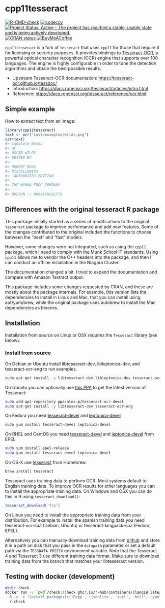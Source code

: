 
<!-- README.md is generated from README.Rmd. Please edit that file -->

# cpp11tesseract

[![R-CMD-check](https://github.com/pachadotdev/cpp11tesseract/actions/workflows/R-CMD-check.yaml/badge.svg)](https://github.com/pachadotdev/cpp11tesseract/actions/workflows/R-CMD-check.yaml)
[![codecov](https://codecov.io/gh/pachadotdev/cpp11tesseract/graph/badge.svg?token=mWfiUCgfNu)](https://app.codecov.io/gh/pachadotdev/cpp11tesseract)
[![Project Status: Active – The project has reached a stable, usable
state and is being actively
developed.](https://www.repostatus.org/badges/latest/active.svg)](http://www.repostatus.org/#active)
[![CRAN
status](https://www.r-pkg.org/badges/version/cpp11tesseract)](https://CRAN.R-project.org/package=cpp11tesseract)
[![BuyMeACoffee](https://raw.githubusercontent.com/pachadotdev/buymeacoffee-badges/main/bmc-donate-white.svg)](https://buymeacoffee.com/pacha)

`cpp11tesseract` is a fork of `tesseract` that uses `cpp11` for those
that require it for licensing or security purposes. It provides bindings
to [Tesseract-OCR](https://opensource.google/projects/tesseract), a
powerful optical character recognition (OCR) engine that supports over
100 languages. The engine is highly configurable in order to tune the
detection algorithms and obtain the best possible results.

  - Upstream Tesseract-OCR documentation:
    <https://tesseract-ocr.github.io/tessdoc/>
  - Introduction:
    <https://docs.ropensci.org/tesseract/articles/intro.html>
  - Reference: <https://docs.ropensci.org/tesseract/reference/ocr.html>

## Simple example

How to extract text from an image:

``` r
library(cpp11tesseract)
text <- ocr("inst/examples/wilde.png")
cat(text)
#> Complete Works
#> oF
#> OSCAR WILDE
#> EDITED BY
#> 
#> ROBERT ROSS
#> MISCELLANIES
#> ‘AUTHORIZED EDITION
#> 
#> THE WYMAN-FOGG COMPANY
#> 
#> BOSTON :: MASSACHUSETTS
```

## Differences with the original tesseract R package

This package initially started as a series of modifications to the
original `tesseract` package to improve performance and add new
features. Some of the changes contributed to the original included the
functions to choose between the “best” and “fast” models.

However, some changes were not integrated, such as using the `cpp11`
package, which I need to comply with the Munk School IT standards. Using
`cpp11` allows me to vendor the C++ headers into the package, and then I
can conduct an offline installation in the Niagara Cluster.

The documentation changed a bit. I tried to expand the documentation and
compare with Amazon Textract output.

This package includes some changes requested by CRAN, and these are
mostly about the package internals. For example, this version lists the
dependencies to install in Linux and Mac, that you can install using
apt/yum/brew, while the original package uses autobrew to install the
Mac dependencies as binaries.

## Installation

Installation from source on Linux or OSX requires the `Tesseract`
library (see below).

### Install from source

On Debian or Ubuntu install libtesseract-dev, libleptonica-dev, and
tesseract-ocr-eng to run examples.

``` bash
sudo apt-get install -y libtesseract-dev libleptonica-dev tesseract-ocr-eng
```

On Ubuntu you can optionally use [this
PPA](https://launchpad.net/~alex-p/+archive/ubuntu/tesseract-ocr-devel)
to get the latest version of Tesseract:

``` bash
sudo add-apt-repository ppa:alex-p/tesseract-ocr-devel
sudo apt-get install -y libtesseract-dev tesseract-ocr-eng
```

On Fedora you need
[tesseract-devel](https://src.fedoraproject.org/rpms/tesseract) and
[leptonica-devel](https://src.fedoraproject.org/rpms/leptonica)

``` bash
sudo yum install tesseract-devel leptonica-devel
```

On RHEL and CentOS you need
[tesseract-devel](https://src.fedoraproject.org/rpms/tesseract) and
[leptonica-devel](https://src.fedoraproject.org/rpms/leptonica) from
EPEL

``` bash
sudo yum install epel-release
sudo yum install tesseract-devel leptonica-devel
```

On OS-X use
[tesseract](https://github.com/Homebrew/homebrew-core/blob/master/Formula/tesseract.rb)
from Homebrew:

``` bash
brew install tesseract
```

Tesseract uses training data to perform OCR. Most systems default to
English training data. To improve OCR results for other languages you
can to install the appropriate training data. On Windows and OSX you can
do this in R using `tesseract_download()`:

``` r
tesseract_download('fra')
```

On Linux you need to install the appropriate training data from your
distribution. For example to install the spanish training data you need
tesseract-ocr-spa (Debian, Ubuntu) or tesseract-langpack-spa (Fedora,
EPEL).

Alternatively you can manually download training data from
[github](https://github.com/tesseract-ocr/tessdata) and store it in a
path on disk that you pass in the `datapath` parameter or set a default
path via the `TESSDATA_PREFIX` environment variable. Note that the
Tesseract 4 and Tesseract 3 use different training data format. Make
sure to download training data from the branch that matches your
libtesseract version.

## Testing with docker (development)

``` bash
mkdir check
docker run -v `pwd`/check:/check ghcr.io/r-hub/containers/clang19:latest apt install apt-utils libcurl4-openssl-dev &\
  R -q -e "install.packages(c('Rcpp', 'jsonlite', 'curl', 'httr', 'yaml', 'rex', 'digest', 'crayon', 'withr', 'cli', 'magick', 'processx', 'tibble', 'V8', 'testthat', 'mockery', 'whoami', 'covr', 'asciicast'), repos = 'https://cloud.r-project.org')" &\
  r-check
```
